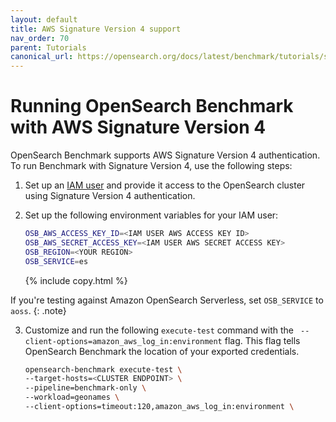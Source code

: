 ```yaml
---
layout: default
title: AWS Signature Version 4 support
nav_order: 70
parent: Tutorials
canonical_url: https://opensearch.org/docs/latest/benchmark/tutorials/sigv4/
---
```


# Running OpenSearch Benchmark with AWS Signature Version 4

OpenSearch Benchmark supports AWS Signature Version 4 authentication. To run Benchmark with Signature Version 4, use the following steps:

1. Set up an [IAM user](https://docs.aws.amazon.com/IAM/latest/UserGuide/id_roles_create.html) and provide it access to the OpenSearch cluster using Signature Version 4 authentication.

2. Set up the following environment variables for your IAM user:

   ```bash
   OSB_AWS_ACCESS_KEY_ID=<IAM USER AWS ACCESS KEY ID>
   OSB_AWS_SECRET_ACCESS_KEY=<IAM USER AWS SECRET ACCESS KEY>
   OSB_REGION=<YOUR REGION>
   OSB_SERVICE=es
   ```
   {% include copy.html %}

If you're testing against Amazon OpenSearch Serverless, set `OSB_SERVICE` to `aoss`.
{: .note}

3. Customize and run the following `execute-test` command with the ` --client-options=amazon_aws_log_in:environment` flag. This flag tells OpenSearch Benchmark the location of your exported credentials.

   ```bash
   opensearch-benchmark execute-test \
   --target-hosts=<CLUSTER ENDPOINT> \
   --pipeline=benchmark-only \
   --workload=geonames \
   --client-options=timeout:120,amazon_aws_log_in:environment \
   ```